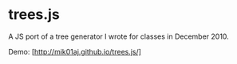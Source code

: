 trees.js
========

A JS port of a tree generator I wrote for classes in December 2010.

Demo: [http://mik01aj.github.io/trees.js/]
